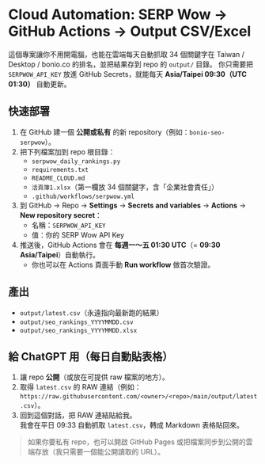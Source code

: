 # Cloud Automation: SERP Wow → GitHub Actions → Output CSV/Excel

這個專案讓你不用開電腦，也能在雲端每天自動抓取 34 個關鍵字在 Taiwan / Desktop / bonio.co 的排名，並把結果存到 repo 的 `output/` 目錄。
你只需要把 `SERPWOW_API_KEY` 放進 GitHub Secrets，就能每天 **Asia/Taipei 09:30（UTC 01:30）** 自動更新。

## 快速部署
1. 在 GitHub 建一個 **公開或私有** 的新 repository（例如：`bonio-seo-serpwow`）。
2. 把下列檔案加到 repo 根目錄：
   - `serpwow_daily_rankings.py`
   - `requirements.txt`
   - `README_CLOUD.md`
   - `活頁簿1.xlsx`（第一欄放 34 個關鍵字，含「企業社會責任」）
   - `.github/workflows/serpwow.yml`
3. 到 GitHub → Repo → **Settings** → **Secrets and variables** → **Actions** → **New repository secret**：
   - 名稱：`SERPWOW_API_KEY`
   - 值：你的 SERP Wow API Key
4. 推送後，GitHub Actions 會在 **每週一～五 01:30 UTC**（= **09:30 Asia/Taipei**）自動執行。
   - 你也可以在 Actions 頁面手動 **Run workflow** 做首次驗證。

## 產出
- `output/latest.csv`（永遠指向最新跑的結果）
- `output/seo_rankings_YYYYMMDD.csv`
- `output/seo_rankings_YYYYMMDD.xlsx`

## 給 ChatGPT 用（每日自動貼表格）
1. 讓 repo **公開**（或放在可提供 raw 檔案的地方）。
2. 取得 `latest.csv` 的 RAW 連結（例如：
   `https://raw.githubusercontent.com/<owner>/<repo>/main/output/latest.csv`）。
3. 回到這個對話，把 RAW 連結貼給我。  
   我會在平日 09:33 自動抓取 `latest.csv`，轉成 Markdown 表格貼回來。

> 如果你要私有 repo，也可以開啟 GitHub Pages 或把檔案同步到公開的雲端存放（我只需要一個能公開讀取的 URL）。
